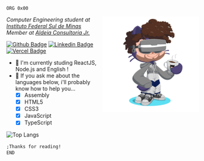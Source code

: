 ```assembly
ORG 0x00
```
<img align="right" width="50%" src="./perso.png"/>

<p><em>Computer Engineering student at <a href="https://portal.pcs.ifsuldeminas.edu.br/">Instituto Federal Sul de Minas</a></br>Member at <a href="http://aldeiaconsultoriajr.com/">Aldeia Consultoria Jr.</a></em></p>

[![Github Badge](https://img.shields.io/badge/-Github-000?style=flat-square&logo=Github&logoColor=white&link=https://github.com/azevgabriel)](https://github.com/azevgabriel)
[![Linkedin Badge](https://img.shields.io/badge/-LinkedIn-blue?style=flat-square&logo=Linkedin&logoColor=white&link=https://www.linkedin.com/in/azevgabriel/)](https://www.linkedin.com/in/azevgabriel/)
[![Vercel Badge](https://img.shields.io/badge/-Vercel-blueviolet?style=flat-square&logo=Vercel&link=https://https://vercel.com/azevgabriel/)](https://vercel.com/azevgabriel/)

- 🌱 I'm currently studing ReactJS, Node.js and English !
- 💬 If you ask me about the languages below, i'll probably know how to help you...
  - [x] Assembly
  - [x] HTML5
  - [x] CSS3
  - [x] JavaScript
  - [x] TypeScript

![Top Langs](https://github-readme-stats.vercel.app/api/top-langs/?username=azevgabriel&layout=compact)

```assembly
;Thanks for reading!
END
```
